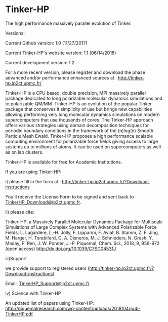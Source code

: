 # Tinker-HP
The high performance massively parallel evolution of Tinker.

Versions:

Current Github version: 1.0 (11/27/2017)

Current Tinker-HP's website version: 1.1 (06/14/2018)

Current development version: 1.2

For a more recent version, please register and download the phase advanced and/or performance enhanced sources at :
http://tinker-hp.ip2ct.upmc.fr/




Tinker-HP is a CPU based, double precision, MPI massively parallel package dedicated to long polarizable molecular dynamics simulations and to polarizable QM/MM. Tinker-HP is an evolution of the popular Tinker package that conserves it simplicity of use but brings new 
capabilities allowing performing very long molecular dynamics simulations on modern supercomputers that use thousands of cores. 
The Tinker-HP approach offers various strategies using domain decomposition techniques for periodic boundary conditions in the 
framework of the (n)log(n) Smooth Particle Mesh Ewald.  Tinker-HP proposes a high performance scalable computing environment for 
polarizable force fields giving access to large systems up to millions of atoms. It can be used on supercomputers as well as on lab clusters.

Tinker-HP is available for free for Academic Institutions. 

If you are using Tinker-HP:

i) please fill in the form at :
http://tinker-hp.ip2ct.upmc.fr/?Download-instructions

You'll receive the License Form to be signed and sent back to TinkerHP_Download@ip2ct.upmc.fr.

ii) please cite:

Tinker-HP: a Massively Parallel Molecular Dynamics Package for Multiscale Simulations of Large Complex Systems 
with Advanced Polarizable Force Fields. 
L. Lagardère, L.-H. Jolly, F. Lipparini, F. Aviat, B. Stamm, Z. F. Jing, M. Harger, H. Torabifard, G. A. Cisneros, 
M. J. Schnieders, N. Gresh, Y. Maday, P. Ren, J. W. Ponder, J.-P. Piquemal, Chem. Sci., 2018, 9, 956-972 (open access)
http://dx.doi.org/10.1039/C7SC04531J

iii)Support

we provide support to registered users (http://tinker-hp.ip2ct.upmc.fr/?Download-instructions).

Email: TinkerHP_Support@ip2ct.upmc.fr

iv) Science with Tinker-HP

An updated list of papers using Tinker-HP: http://piquemalresearch.com/wp-content/uploads/2018/04/pub-TinkerHP.pdf
